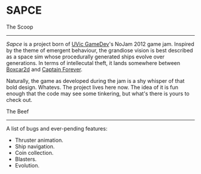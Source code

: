 SAPCE
=====

The Scoop
_________

*Sapce* is a project born of [UVic GameDev](http://uvicgamedev.com/)'s NoJam 2012 game jam. Inspired by the theme of emergent behaviour, the grandiose vision is best described as a space sim whose procedurally generated ships evolve over generations. In terms of intellecutal theft, it lands somewhere between [Boxcar2d](http://boxcar2d.com/) and [Captain Forever](http://www.captainforever.com/captainforever.php).

Naturally, the game as developed during the jam is a shy whisper of that bold design. Whatevs. The project lives here now. The idea of it is fun enough that the code may see some tinkering, but what's there is yours to check out.

The Beef
________

A list of bugs and ever-pending features:
- Thruster animation.
- Ship navigation.
- Coin collection.
- Blasters.
- Evolution.
